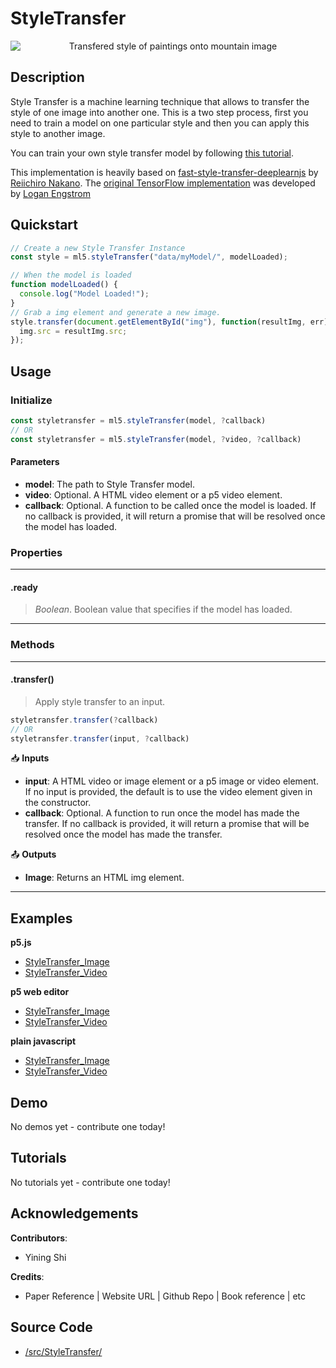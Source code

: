 # StyleTransfer


<center>
    <img style="display:block; max-height:20rem" alt="Transfered style of paintings onto mountain image" src="_media/reference__header-styletransfer.png">
</center>


## Description

Style Transfer is a machine learning technique that allows to transfer the style of one image into another one. This is a two step process, first you need to train a model on one particular style and then you can apply this style to another image.

You can train your own style transfer model by following [this tutorial](https://github.com/ml5js/training-styletransfer).

This implementation is heavily based on [fast-style-transfer-deeplearnjs](https://github.com/reiinakano/fast-style-transfer-deeplearnjs) by [Reiichiro Nakano](https://github.com/reiinakano).
The [original TensorFlow implementation](https://github.com/lengstrom/fast-style-transfer) was developed by [Logan Engstrom](https://github.com/lengstrom)

## Quickstart

```js
// Create a new Style Transfer Instance
const style = ml5.styleTransfer("data/myModel/", modelLoaded);

// When the model is loaded
function modelLoaded() {
  console.log("Model Loaded!");
}
// Grab a img element and generate a new image.
style.transfer(document.getElementById("img"), function(resultImg, err) {
  img.src = resultImg.src;
});
```


## Usage

### Initialize

```js
const styletransfer = ml5.styleTransfer(model, ?callback)
// OR
const styletransfer = ml5.styleTransfer(model, ?video, ?callback)
```

#### Parameters
* **model**: The path to Style Transfer model.
* **video**: Optional. A HTML video element or a p5 video element.
* **callback**: Optional. A function to be called once the model is loaded. If no callback is provided, it will return a promise that will be resolved once the model has loaded.
  

### Properties


***
#### .ready
> *Boolean*. Boolean value that specifies if the model has loaded.
***


### Methods


***
#### .transfer()
> Apply style transfer to an input.

```js
styletransfer.transfer(?callback)
// OR
styletransfer.transfer(input, ?callback)
```

📥 **Inputs**

* **input**: A HTML video or image element or a p5 image or video element. If no input is provided, the default is to use the video element given in the constructor.
* **callback**: Optional. A function to run once the model has made the transfer. If no callback is provided, it will return a promise that will be resolved once the model has made the transfer.

📤 **Outputs**

* **Image**: Returns an HTML img element.

***


## Examples


**p5.js**
* [StyleTransfer_Image](https://github.com/ml5js/ml5-examples/tree/development/p5js/StyleTransfer/StyleTransfer_Image)
* [StyleTransfer_Video](https://github.com/ml5js/ml5-examples/tree/development/p5js/StyleTransfer/StyleTransfer_Video)

**p5 web editor**
* [StyleTransfer_Image](https://editor.p5js.org/ml5/sketches/StyleTransfer_Image)
* [StyleTransfer_Video](https://editor.p5js.org/ml5/sketches/StyleTransfer_Video)

**plain javascript**
* [StyleTransfer_Image](https://github.com/ml5js/ml5-examples/tree/development/javascript/StyleTransfer/StyleTransfer_Image)
* [StyleTransfer_Video](https://github.com/ml5js/ml5-examples/tree/development/javascript/StyleTransfer/StyleTransfer_Video)

## Demo

No demos yet - contribute one today!

## Tutorials

No tutorials yet - contribute one today!

## Acknowledgements

**Contributors**:
  * Yining Shi

**Credits**:
  * Paper Reference | Website URL | Github Repo | Book reference | etc

## Source Code

* [/src/StyleTransfer/](https://github.com/ml5js/ml5-library/tree/development/src/StyleTransfer)
